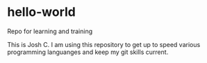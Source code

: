 # hello-world
Repo for learning and training

This is Josh C. I am using this repository to get up to speed various programming languanges and keep my git skills current.
